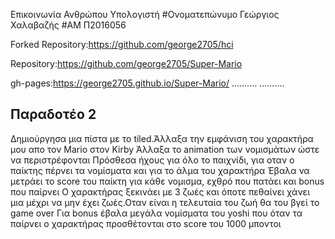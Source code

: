 Επικοινωνία Ανθρώπου Υπολογιστή
#Ονοματεπώνυμο
Γεώργιος Χαλαβαζής
#ΑΜ
Π2016056

Forked Repository:https://github.com/george2705/hci

Repository:https://github.com/george2705/Super-Mario

gh-pages:https://george2705.github.io/Super-Mario/
..........
..........
## Παραδοτέο 2
Δημιούργησα μια πίστα με το tiled.Άλλαξα την εμφάνιση του χαρακτήρα μου απο τον Mario στον Kirby
Άλλαξα το animation των νομισμάτων ώστε να περιστρέφονται
Πρόσθεσα ήχους για όλο το παιχνίδι, για οταν ο παίκτης πέρνει τα νομίσματα και για το άλμα του χαρακτήρα
Έβαλα να μετράει το score του παίκτη για κάθε νομισμα, εχθρό που πατάει και bonus που παίρνει
Ο χαρακτήρας ξεκινάει με 3 ζωές και όποτε πεθαίνει χάνει μια μέχρι να μην έχει ζωές.Οταν είναι η τελευταία του ζωή θα του βγεί το game over
Για bonus έβαλα μεγάλα νομίσματα του yoshi που όταν τα παίρνει ο χαρακτήρας προσθέτονται στο score του 1000 μποντοι
